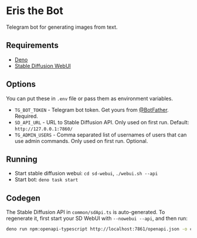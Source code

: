 # Eris the Bot

Telegram bot for generating images from text.

## Requirements

- [Deno](https://deno.land/)
- [Stable Diffusion WebUI](https://github.com/AUTOMATIC1111/stable-diffusion-webui/)

## Options

You can put these in `.env` file or pass them as environment variables.

- `TG_BOT_TOKEN` - Telegram bot token. Get yours from [@BotFather](https://t.me/BotFather).
  Required.
- `SD_API_URL` - URL to Stable Diffusion API. Only used on first run. Default:
  `http://127.0.0.1:7860/`
- `TG_ADMIN_USERS` - Comma separated list of usernames of users that can use admin commands. Only
  used on first run. Optional.

## Running

- Start stable diffusion webui: `cd sd-webui`, `./webui.sh --api`
- Start bot: `deno task start`

## Codegen

The Stable Diffusion API in `common/sdApi.ts` is auto-generated. To regenerate it, first start your
SD WebUI with `--nowebui --api`, and then run:

```sh
deno run npm:openapi-typescript http://localhost:7861/openapi.json -o common/sdApi.ts
```
